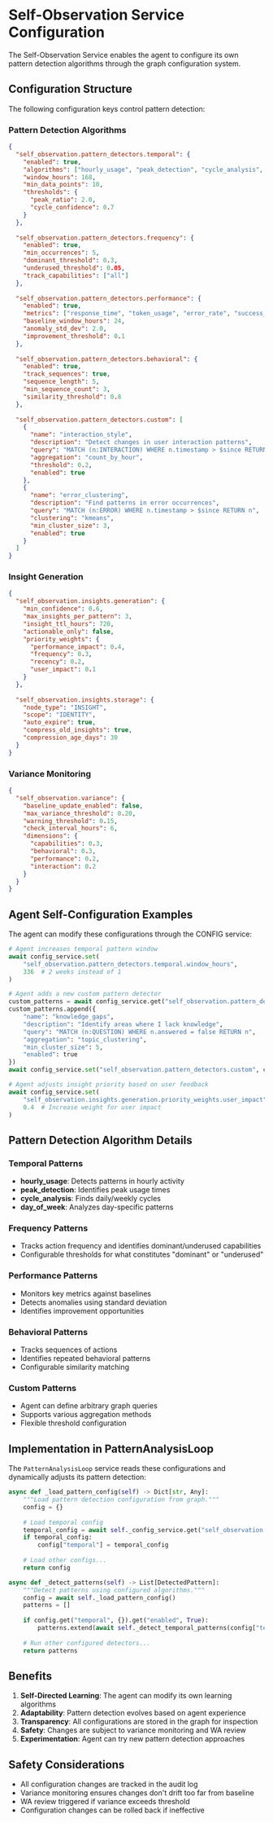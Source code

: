 # Self-Observation Service Configuration

The Self-Observation Service enables the agent to configure its own pattern detection algorithms through the graph configuration system.

## Configuration Structure

The following configuration keys control pattern detection:

### Pattern Detection Algorithms

```json
{
  "self_observation.pattern_detectors.temporal": {
    "enabled": true,
    "algorithms": ["hourly_usage", "peak_detection", "cycle_analysis", "day_of_week"],
    "window_hours": 168,
    "min_data_points": 10,
    "thresholds": {
      "peak_ratio": 2.0,
      "cycle_confidence": 0.7
    }
  },
  
  "self_observation.pattern_detectors.frequency": {
    "enabled": true,
    "min_occurrences": 5,
    "dominant_threshold": 0.3,
    "underused_threshold": 0.05,
    "track_capabilities": ["all"]
  },
  
  "self_observation.pattern_detectors.performance": {
    "enabled": true,
    "metrics": ["response_time", "token_usage", "error_rate", "success_rate"],
    "baseline_window_hours": 24,
    "anomaly_std_dev": 2.0,
    "improvement_threshold": 0.1
  },
  
  "self_observation.pattern_detectors.behavioral": {
    "enabled": true,
    "track_sequences": true,
    "sequence_length": 5,
    "min_sequence_count": 3,
    "similarity_threshold": 0.8
  },
  
  "self_observation.pattern_detectors.custom": [
    {
      "name": "interaction_style",
      "description": "Detect changes in user interaction patterns",
      "query": "MATCH (n:INTERACTION) WHERE n.timestamp > $since RETURN n",
      "aggregation": "count_by_hour",
      "threshold": 0.2,
      "enabled": true
    },
    {
      "name": "error_clustering", 
      "description": "Find patterns in error occurrences",
      "query": "MATCH (n:ERROR) WHERE n.timestamp > $since RETURN n",
      "clustering": "kmeans",
      "min_cluster_size": 3,
      "enabled": true
    }
  ]
}
```

### Insight Generation

```json
{
  "self_observation.insights.generation": {
    "min_confidence": 0.6,
    "max_insights_per_pattern": 3,
    "insight_ttl_hours": 720,
    "actionable_only": false,
    "priority_weights": {
      "performance_impact": 0.4,
      "frequency": 0.3,
      "recency": 0.2,
      "user_impact": 0.1
    }
  },
  
  "self_observation.insights.storage": {
    "node_type": "INSIGHT",
    "scope": "IDENTITY",
    "auto_expire": true,
    "compress_old_insights": true,
    "compression_age_days": 30
  }
}
```

### Variance Monitoring

```json
{
  "self_observation.variance": {
    "baseline_update_enabled": false,
    "max_variance_threshold": 0.20,
    "warning_threshold": 0.15,
    "check_interval_hours": 6,
    "dimensions": {
      "capabilities": 0.3,
      "behavioral": 0.3,
      "performance": 0.2,
      "interaction": 0.2
    }
  }
}
```

## Agent Self-Configuration Examples

The agent can modify these configurations through the CONFIG service:

```python
# Agent increases temporal pattern window
await config_service.set(
    "self_observation.pattern_detectors.temporal.window_hours",
    336  # 2 weeks instead of 1
)

# Agent adds a new custom pattern detector
custom_patterns = await config_service.get("self_observation.pattern_detectors.custom")
custom_patterns.append({
    "name": "knowledge_gaps",
    "description": "Identify areas where I lack knowledge",
    "query": "MATCH (n:QUESTION) WHERE n.answered = false RETURN n",
    "aggregation": "topic_clustering",
    "min_cluster_size": 5,
    "enabled": true
})
await config_service.set("self_observation.pattern_detectors.custom", custom_patterns)

# Agent adjusts insight priority based on user feedback
await config_service.set(
    "self_observation.insights.generation.priority_weights.user_impact",
    0.4  # Increase weight for user impact
)
```

## Pattern Detection Algorithm Details

### Temporal Patterns
- **hourly_usage**: Detects patterns in hourly activity
- **peak_detection**: Identifies peak usage times
- **cycle_analysis**: Finds daily/weekly cycles
- **day_of_week**: Analyzes day-specific patterns

### Frequency Patterns
- Tracks action frequency and identifies dominant/underused capabilities
- Configurable thresholds for what constitutes "dominant" or "underused"

### Performance Patterns
- Monitors key metrics against baselines
- Detects anomalies using standard deviation
- Identifies improvement opportunities

### Behavioral Patterns
- Tracks sequences of actions
- Identifies repeated behavioral patterns
- Configurable similarity matching

### Custom Patterns
- Agent can define arbitrary graph queries
- Supports various aggregation methods
- Flexible threshold configuration

## Implementation in PatternAnalysisLoop

The `PatternAnalysisLoop` service reads these configurations and dynamically adjusts its pattern detection:

```python
async def _load_pattern_config(self) -> Dict[str, Any]:
    """Load pattern detection configuration from graph."""
    config = {}
    
    # Load temporal config
    temporal_config = await self._config_service.get("self_observation.pattern_detectors.temporal")
    if temporal_config:
        config["temporal"] = temporal_config
        
    # Load other configs...
    return config

async def _detect_patterns(self) -> List[DetectedPattern]:
    """Detect patterns using configured algorithms."""
    config = await self._load_pattern_config()
    patterns = []
    
    if config.get("temporal", {}).get("enabled", True):
        patterns.extend(await self._detect_temporal_patterns(config["temporal"]))
        
    # Run other configured detectors...
    return patterns
```

## Benefits

1. **Self-Directed Learning**: The agent can modify its own learning algorithms
2. **Adaptability**: Pattern detection evolves based on agent experience
3. **Transparency**: All configurations are stored in the graph for inspection
4. **Safety**: Changes are subject to variance monitoring and WA review
5. **Experimentation**: Agent can try new pattern detection approaches

## Safety Considerations

- All configuration changes are tracked in the audit log
- Variance monitoring ensures changes don't drift too far from baseline
- WA review triggered if variance exceeds threshold
- Configuration changes can be rolled back if ineffective